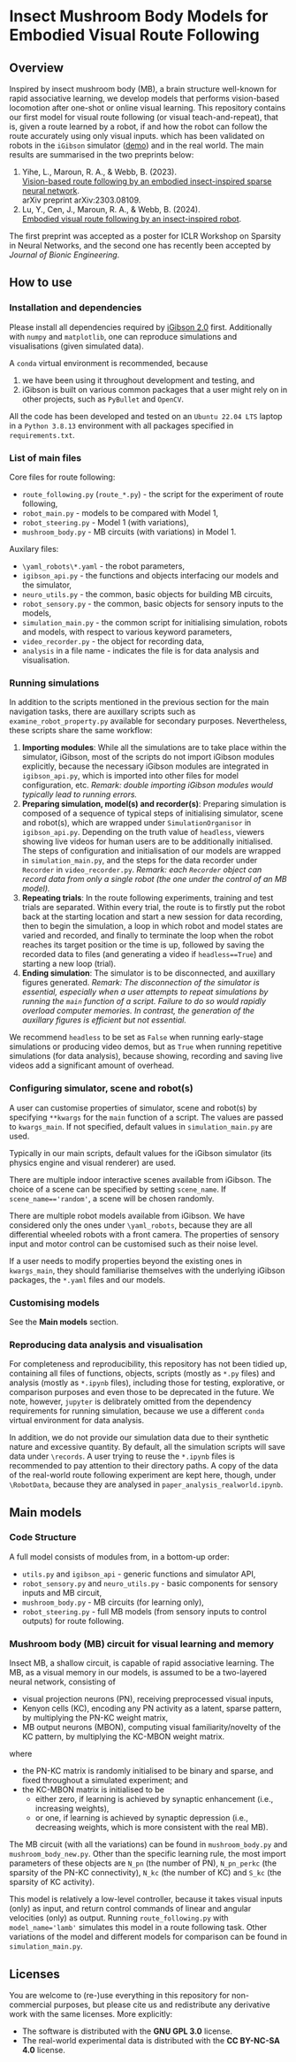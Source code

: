 # Insect Mushroom Body Models for Embodied Visual Route Following
## Overview
Inspired by insect mushroom body (MB), a brain structure well-known for rapid associative learning,
we develop models that performs vision-based locomotion after one-shot or online visual learning. 
This repository contains our first model for visual route following
(or visual teach-and-repeat), that is, given a route learned by a robot,
if and how the robot can follow the route accurately using only visual inputs.
which has been validated on robots in the `iGibson` simulator ([demo](https://youtu.be/iT_WYdoe24I)) and in the real world.
The main results are summarised in the two preprints below:
1. Yihe, L., Maroun, R. A., & Webb, B. (2023).                                                                                            
[Vision-based route following by an embodied insect-inspired sparse neural network](https://doi.org/10.48550/arXiv.2303.08109).            
arXiv preprint arXiv:2303.08109.                                                                                                                                                                                                                                                   
2. Lu, Y., Cen, J., Maroun, R. A., & Webb, B. (2024).                                                                                     
[Embodied visual route following by an insect-inspired robot](https://doi.org/10.21203/rs.3.rs-4222706/v1).                                

The first preprint was accepted as a poster for ICLR Workshop on Sparsity in Neural Networks,
and the second one has recently been accepted by _Journal of Bionic Engineering_.   


## How to use
### Installation and dependencies
Please install all dependencies required by [iGibson 2.0](https://stanfordvl.github.io/iGibson/installation.html) first.
Additionally with `numpy` and `matplotlib`, one can reproduce simulations and visualisations (given simulated data).

A `conda` virtual environment is recommended, because
1. we have been using it throughout development and testing, and
2. iGibson is built on various common packages that a user might rely on in other projects, such as `PyBullet` and `OpenCV`.

All the code has been developed and tested on an `Ubuntu 22.04 LTS` laptop 
in a `Python 3.8.13` environment with all packages specified in `requirements.txt`.


### List of main files
Core files for route following:
  * `route_following.py` (`route_*.py`) - the script for the experiment of route following,
  * `robot_main.py` - models to be compared with Model 1,
  * `robot_steering.py` - Model 1 (with variations),
  * `mushroom_body.py` - MB circuits (with variations) in Model 1.

Auxilary files:
  * `\yaml_robots\*.yaml` - the robot parameters,
  * `igibson_api.py` - the functions and objects interfacing our models and the simulator,
  * `neuro_utils.py` - the common, basic objects for building MB circuits,
  * `robot_sensory.py` - the common, basic objects for sensory inputs to the models,
  * `simulation_main.py` - the common script for initialising simulation, robots and models, with respect to various keyword parameters,
  * `video_recorder.py` - the object for recording data,
  * `analysis` in a file name - indicates the file is for data analysis and visualisation.


### Running simulations
In addition to the scripts mentioned in the previous section for the main navigation tasks, 
there are auxillary scripts such as `examine_robot_property.py` available for secondary purposes.
Nevertheless, these scripts share the same workflow:
1. **Importing modules**: While all the simulations are to take place within the simulator, iGibson, 
most of the scripts do not import iGibson modules explicitly,
because the necessary iGibson modules are integrated in `igibson_api.py`,
which is imported into other files for model configuration, etc.
_Remark: double importing iGibson modules would typically lead to running errors._
2. **Preparing simulation, model(s) and recorder(s)**: Preparing simulation is composed of a sequence of typical steps of 
initialising simulator, scene and robot(s), 
which are wrapped under `SimulationOrganisor` in `igibson_api.py`.
Depending on the truth value of `headless`, viewers showing live videos for human users are to be additionally initialised.
The steps of configuration and initialisation of our models are wrapped in `simulation_main.py`,
and the steps for the data recorder under `Recorder` in `video_recorder.py`.
_Remark: each `Recorder` object can record data from only a single robot (the one under the control of an MB model)._
3. **Repeating trials**: In the route following experiments, training and test trials are separated.
Within every trial, the route is to firstly put the robot back at the starting location
and start a new session for data recording,
then to begin the simulation, a loop in which robot and model states are varied and recorded,
and finally to terminate the loop when the robot reaches its target position or the time is up,
followed by saving the recorded data to files (and generating a video if `headless==True`) and starting a new loop (trial).
4. **Ending simulation**: The simulator is to be disconnected, and auxillary figures generated.
_Remark: The disconnection of the simulator is essential, 
especially when a user attempts to repeat simulations by running the `main` function of a script.
Failure to do so would rapidly overload computer memories.
In contrast, the generation of the auxillary figures is efficient but not essential._
                                         
We recommend `headless` to be set as `False` when running early-stage simulations or producing video demos,
but as `True` when running repetitive simulations (for data analysis),
because showing, recording and saving live videos add a significant amount of overhead.

### Configuring simulator, scene and robot(s)
A user can customise properties of simulator, scene and robot(s) by specifying `**kwargs`
for the `main` function of a script.
The values are passed to `kwargs_main`.
If not specified, default values in `simulation_main.py` are used.

Typically in our main scripts, default values for the iGibson simulator (its physics engine and visual renderer) are used.

There are multiple indoor interactive scenes available from iGibson.
The choice of a scene can be specified by setting `scene_name`.
If `scene_name=='random'`, a scene will be chosen randomly.

There are multiple robot models available from iGibson.
We have considered only the ones under `\yaml_robots`, because they are all differential wheeled robots with a front camera.
The properties of sensory input and motor control can be customised such as their noise level.

If a user needs to modify properties beyond the existing ones in `kwargs_main`,
they should familiarise themselves with the underlying iGibson packages, the `*.yaml` files and our models.
 
### Customising models
See the **Main models** section.

### Reproducing data analysis and visualisation
For completeness and reproducibility, this repository has not been tidied up, 
containing all files of functions, objects, scripts (mostly as `*.py` files)
and analysis (mostly as `*.ipynb` files),
including those for testing, explorative, or comparison purposes and even those to be deprecated in the future.
We note, however, `jupyter` is delibrately omitted from the dependency requirements for running simulation,
because we use a different `conda` virtual environment for data analysis.

In addition, we do not provide our simulation data due to their synthetic nature and excessive quantity.
By default, all the simulation scripts will save data under `\records`.
A user trying to reuse the `*.ipynb` files is recommended to pay attention to their directory paths.
A copy of the data of the real-world route following experiment are kept here, though, under `\RobotData`,
because they are analysed in `paper_analysis_realworld.ipynb`.


## Main models
### Code Structure
A full model consists of modules from, in a bottom-up order:
* `utils.py` and `igibson_api` - generic functions and simulator API,
* `robot_sensory.py` and `neuro_utils.py` - basic components for sensory inputs and MB circuit,
* `mushroom_body.py` - MB circuits (for learning only),
* `robot_steering.py` - full MB models (from sensory inputs to control outputs) for route following.

### Mushroom body (MB) circuit for visual learning and memory
Insect MB, a shallow circuit, is capable of rapid associative learning.
The MB, as a visual memory in our models, is assumed to be a two-layered neural network,
consisting of 
- visual projection neurons (PN), receiving preprocessed visual inputs,
- Kenyon cells (KC), encoding any PN activity as a latent, sparse pattern, by multiplying the PN-KC weight matrix,
- MB output neurons (MBON), computing visual familiarity/novelty of the KC pattern, by multiplying the KC-MBON weight matrix.
      
where 
- the PN-KC matrix is randomly initialised to be binary and sparse, and fixed throughout a simulated experiment; and
- the KC-MBON matrix is initialised to be 
  - either zero, if learning is achieved by synaptic enhancement (i.e., increasing weights),
  - or one, if learning is achieved by synaptic depression (i.e., decreasing weights, which is more consistent with the real MB).

The MB circuit (with all the variations) can be found in `mushroom_body.py` and `mushroom_body_new.py`.
Other than the specific learning rule, the most import parameters of these objects are 
`N_pn` (the number of PN), `N_pn_perkc` (the sparsity of the PN-KC connectivity), `N_kc` (the number of KC) and `S_kc` (the sparsity of KC activity).

This model is relatively a low-level controller, 
because it takes visual inputs (only) as input, and return control commands of linear and angular velocities (only) as output.
Running `route_following.py` with `model_name='lamb'` simulates this model in a route following task.
Other variations of the model and different models for comparison can be found in `simulation_main.py`.


## Licenses
You are welcome to (re-)use everything in this repository for non-commercial purposes,
but please cite us and redistribute any derivative work with the same licenses.
More explicitly:
- The software is distributed with the **GNU GPL 3.0** license.
- The real-world experimental data is distributed with the **CC BY-NC-SA 4.0** license.